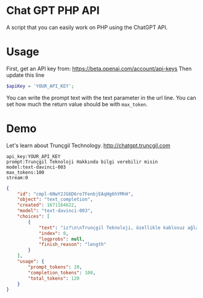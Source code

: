 # Chat GPT PHP API 
A script that you can easily work on PHP using the ChatGPT API.

# Usage
First, get an API key from:
https://beta.openai.com/account/api-keys
Then update this line
```php
$apiKey = 'YOUR_API_KEY';
```

You can write the prompt text with the text parameter in the url line.
You can set how much the return value should be with ```max_token```.

# Demo
Let's learn about Trunçgil Technology.
http://chatgpt.truncgil.com

```
api_key:YOUR_API_KEY
prompt:Trunçgil Teknoloji Hakkında bilgi verebilir misin
model:text-davinci-003
max_tokens:100
stream:0
```
```json
{
    "id": "cmpl-6NwY2JG6D6ro7FenbjEAqHg6hYMhH",
    "object": "text_completion",
    "created": 1671164622,
    "model": "text-davinci-003",
    "choices": [
        {
            "text": "iz?\n\nTrunçgil Teknoloji, özellikle kablosuz ağlar ve haberleşme alanında çalışan bir teknoloji şirketidir. Şirket, kablosuz ağların tasarımı, geliştirilmesi ve uygulanması için çözümler sun",
            "index": 0,
            "logprobs": null,
            "finish_reason": "length"
        }
    ],
    "usage": {
        "prompt_tokens": 20,
        "completion_tokens": 100,
        "total_tokens": 120
    }
}
```
